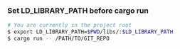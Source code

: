 ### Set LD_LIBRARY_PATH before cargo run
```sh
# You are currently in the project root
$ export LD_LIBRARY_PATH=$PWD/libs/:$LD_LIBRARY_PATH
$ cargo run -- /PATH/TO/GIT_REPO
```
